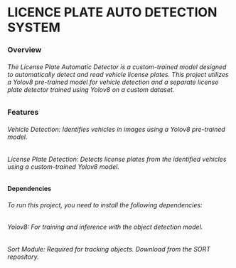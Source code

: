 # LICENCE PLATE AUTO DETECTION SYSTEM

### Overview
###### The License Plate Automatic Detector is a custom-trained model designed to automatically detect and read vehicle license plates. This project utilizes a Yolov8 pre-trained model for vehicle detection and a separate license plate detector trained using Yolov8 on a custom dataset.

### Features
###### Vehicle Detection: Identifies vehicles in images using a Yolov8 pre-trained model.
###### License Plate Detection: Detects license plates from the identified vehicles using a custom-trained Yolov8 model.

#### Dependencies
###### To run this project, you need to install the following dependencies:

###### Yolov8: For training and inference with the object detection model.
###### Sort Module: Required for tracking objects. Download from the SORT repository.
